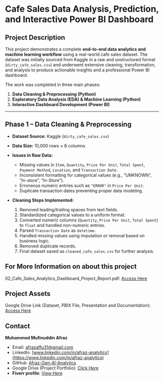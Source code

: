 # Cafe Sales Data Analysis, Prediction, and Interactive Power BI Dashboard

## Project Description
This project demonstrates a complete **end-to-end data analytics and machine learning workflow** using a real-world cafe sales dataset. The dataset was initially sourced from Kaggle in a raw and unstructured format (`dirty_cafe_sales.csv`) and underwent extensive cleaning, transformation, and analysis to produce actionable insights and a professional Power BI dashboard.

The work was completed in three main phases:
1. **Data Cleaning & Preprocessing (Python)**
2. **Exploratory Data Analysis (EDA) & Machine Learning (Python)**
3. **Interactive Dashboard Development (Power BI)**

---

## Phase 1 – Data Cleaning & Preprocessing

- **Dataset Source:** Kaggle (`dirty_cafe_sales.csv`)  
- **Data Size:** 10,000 rows × 8 columns  
- **Issues in Raw Data:**
  - Missing values in `Item`, `Quantity`, `Price Per Unit`, `Total Spent`, `Payment Method`, `Location`, and `Transaction Date`.
  - Inconsistent formatting for categorical values (e.g., “UNKNOWN”, “In-store”, “In-Store”).
  - Erroneous numeric entries such as `"ERROR"` in `Price Per Unit`.
  - Duplicate transaction dates preventing proper data modeling.

- **Cleaning Steps Implemented:**
  1. Removed leading/trailing spaces from text fields.
  2. Standardized categorical values to a uniform format.
  3. Converted numeric columns (`Quantity`, `Price Per Unit`, `Total Spent`) to `float` and handled non-numeric entries.
  4. Parsed `Transaction Date` as `datetime`.
  5. Handled missing values using imputation or removal based on business logic.
  6. Removed duplicate records.
  7. Final dataset saved as `cleaned_cafe_sales.csv` for further analysis.
  
## For More Information on about this project
02_Cafe_Sales_Analytics_Dashboard_Project_Report.pdf:
[Access Here](https://github.com/Afraz-Gen-AI-Analytics/Cafe_Sales_Analytics_Dashboard/blob/main/02_Cafe_Sales_Analytics_Dashboard_Project_report.pdf)

## Project Assets
Google Drive Link (Dataset, PBIX File, Presentation and Documentation):  
[Access Here](https://drive.google.com/drive/folders/1uAZW5WhPnl0W_UsPSsgxbkN4eTuDR1m_?usp=sharing)

## Contact
**Muhammed Mufinuddin Afraz**  
- Email: afrazaffu31@gmail.com  
- LinkedIn: [www.linkedin.com/in/afraz-analytics](https://www.linkedin.com/in/afraz-analytics)  
- GitHub: [Afraz-Gen-AI-Analytics](https://github.com/Afraz-Gen-AI-Analytics)  
- Google Drive (Project Portfolio): [Click Here](https://drive.google.com/drive/folders/1szbdGJg2_2VrmIE9xfYVot_eu2GqoM3c)
- **Fiverr profile**: [View Here](https://www.fiverr.com/s/2K8Em6V)


